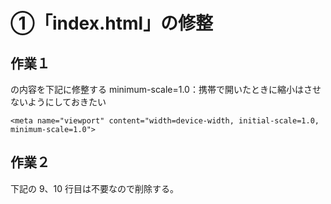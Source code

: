 # ①「index.html」の修整

## 作業１　

<meta name="viewport">の内容を下記に修整する
minimum-scale=1.0：携帯で開いたときに縮小はさせないようにしておきたい

```
<meta name="viewport" content="width=device-width, initial-scale=1.0, minimum-scale=1.0">
```

## 作業２

下記の 9、10 行目は不要なので削除する。

<link href="https://fonts.googleapis.com/css?family=Roboto:300,400,500&display=swap" rel="stylesheet">
<link href="https://fonts.googleapis.com/icon?family=Material+Icons" rel="stylesheet">

